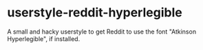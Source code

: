 # userstyle-reddit-hyperlegible
A small and hacky userstyle to get Reddit to use the font "Atkinson Hyperlegible", if installed.
